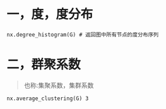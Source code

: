 # 一，度，度分布
```
nx.degree_histogram(G) # 返回图中所有节点的度分布序列
```
# 二，群聚系数
> 也称:集聚系数，集群系数
```
nx.average_clustering(G) 3
```